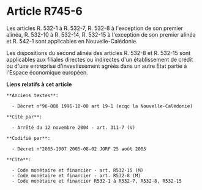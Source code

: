 # Article R745-6

Les articles R. 532-1 à R. 532-7, R. 532-8 à l'exception de son premier alinéa, R. 532-10 à R. 532-14, R. 532-15 à
l'exception de son premier alinéa et R. 542-1 sont applicables en Nouvelle-Calédonie.

Les dispositions du second alinéa des articles R. 532-8 et R. 532-15 sont applicables aux filiales directes ou indirectes
d'un établissement de crédit ou d'une entreprise d'investissement agréés dans un autre Etat partie à l'Espace économique
européen.

**Liens relatifs à cet article**

	**Anciens textes**:

	  - Décret n°96-880 1996-10-08 art 19-1 (ecqc la Nouvelle-Calédonie)

	**Cité par**:

	  - Arrêté du 12 novembre 2004 - art. 311-7 (V)

	**Codifié par**:

	  - Décret n°2005-1007 2005-08-02 JORF 25 août 2005

	**Cite**:

	  - Code monétaire et financier - art. R532-15 (M)
	  - Code monétaire et financier - art. R532-8 (M)
	  - Code monétaire et financier R532-1 à R532-7, R532-8, R532-15
